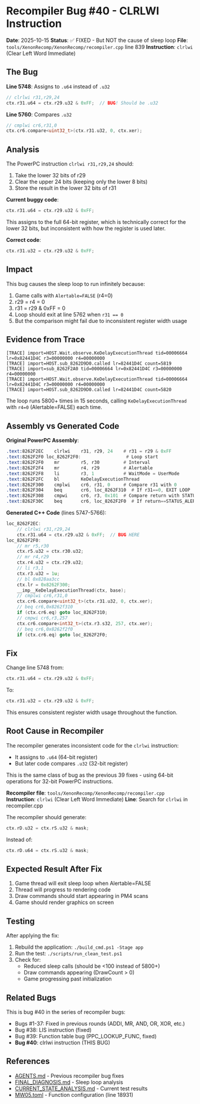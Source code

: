 # Recompiler Bug #40 - CLRLWI Instruction

**Date**: 2025-10-15
**Status**: ✅ FIXED - But NOT the cause of sleep loop
**File**: `tools/XenonRecomp/XenonRecomp/recompiler.cpp` line 839
**Instruction**: `clrlwi` (Clear Left Word Immediate)

## The Bug

**Line 5748**: Assigns to `.u64` instead of `.u32`
```cpp
// clrlwi r31,r29,24
ctx.r31.u64 = ctx.r29.u32 & 0xFF;  // BUG! Should be .u32
```

**Line 5760**: Compares `.u32`
```cpp
// cmplwi cr6,r31,0
ctx.cr6.compare<uint32_t>(ctx.r31.u32, 0, ctx.xer);
```

## Analysis

The PowerPC instruction `clrlwi r31,r29,24` should:
1. Take the lower 32 bits of r29
2. Clear the upper 24 bits (keeping only the lower 8 bits)
3. Store the result in the lower 32 bits of r31

**Current buggy code**:
```cpp
ctx.r31.u64 = ctx.r29.u32 & 0xFF;
```

This assigns to the full 64-bit register, which is technically correct for the lower 32 bits, but inconsistent with how the register is used later.

**Correct code**:
```cpp
ctx.r31.u32 = ctx.r29.u32 & 0xFF;
```

## Impact

This bug causes the sleep loop to run infinitely because:
1. Game calls with `Alertable=FALSE` (r4=0)
2. r29 = r4 = 0
3. r31 = r29 & 0xFF = 0
4. Loop should exit at line 5762 when `r31 == 0`
5. But the comparison might fail due to inconsistent register width usage

## Evidence from Trace

```
[TRACE] import=HOST.Wait.observe.KeDelayExecutionThread tid=00006664 lr=0x82441D4C r3=00000000 r4=00000000
[TRACE] import=HOST.sub_8262D9D0.called lr=82441D4C count=5819
[TRACE] import=sub_8262F2A0 tid=00006664 lr=0x82441D4C r3=00000000 r4=00000000
[TRACE] import=HOST.Wait.observe.KeDelayExecutionThread tid=00006664 lr=0x82441D4C r3=00000000 r4=00000000
[TRACE] import=HOST.sub_8262D9D0.called lr=82441D4C count=5820
```

The loop runs 5800+ times in 15 seconds, calling `KeDelayExecutionThread` with `r4=0` (Alertable=FALSE) each time.

## Assembly vs Generated Code

**Original PowerPC Assembly**:
```asm
.text:8262F2EC    clrlwi    r31, r29, 24    # r31 = r29 & 0xFF
.text:8262F2F0 loc_8262F2F0:                 # Loop start
.text:8262F2F0    mr        r5, r30         # Interval
.text:8262F2F4    mr        r4, r29         # Alertable
.text:8262F2F8    li        r3, 1           # WaitMode = UserMode
.text:8262F2FC    bl        KeDelayExecutionThread
.text:8262F300    cmplwi    cr6, r31, 0     # Compare r31 with 0
.text:8262F304    beq       cr6, loc_8262F310  # If r31==0, EXIT LOOP
.text:8262F308    cmpwi     cr6, r3, 0x101  # Compare return with STATUS_ALERTED
.text:8262F30C    beq       cr6, loc_8262F2F0  # If return==STATUS_ALERTED, loop back
```

**Generated C++ Code** (lines 5747-5766):
```cpp
loc_8262F2EC:
	// clrlwi r31,r29,24
	ctx.r31.u64 = ctx.r29.u32 & 0xFF;  // BUG HERE
loc_8262F2F0:
	// mr r5,r30
	ctx.r5.u32 = ctx.r30.u32;
	// mr r4,r29
	ctx.r4.u32 = ctx.r29.u32;
	// li r3,1
	ctx.r3.u32 = 1u;
	// bl 0x828aa3cc
	ctx.lr = 0x8262F300;
	__imp__KeDelayExecutionThread(ctx, base);
	// cmplwi cr6,r31,0
	ctx.cr6.compare<uint32_t>(ctx.r31.u32, 0, ctx.xer);
	// beq cr6,0x8262f310
	if (ctx.cr6.eq) goto loc_8262F310;
	// cmpwi cr6,r3,257
	ctx.cr6.compare<int32_t>(ctx.r3.s32, 257, ctx.xer);
	// beq cr6,0x8262f2f0
	if (ctx.cr6.eq) goto loc_8262F2F0;
```

## Fix

Change line 5748 from:
```cpp
ctx.r31.u64 = ctx.r29.u32 & 0xFF;
```

To:
```cpp
ctx.r31.u32 = ctx.r29.u32 & 0xFF;
```

This ensures consistent register width usage throughout the function.

## Root Cause in Recompiler

The recompiler generates inconsistent code for the `clrlwi` instruction:
- It assigns to `.u64` (64-bit register)
- But later code compares `.u32` (32-bit register)

This is the same class of bug as the previous 39 fixes - using 64-bit operations for 32-bit PowerPC instructions.

**Recompiler file**: `tools/XenonRecomp/XenonRecomp/recompiler.cpp`
**Instruction**: `clrlwi` (Clear Left Word Immediate)
**Line**: Search for `clrlwi` in recompiler.cpp

The recompiler should generate:
```cpp
ctx.rD.u32 = ctx.rS.u32 & mask;
```

Instead of:
```cpp
ctx.rD.u64 = ctx.rS.u32 & mask;
```

## Expected Result After Fix

1. Game thread will exit sleep loop when Alertable=FALSE
2. Thread will progress to rendering code
3. Draw commands should start appearing in PM4 scans
4. Game should render graphics on screen

## Testing

After applying the fix:
1. Rebuild the application: `./build_cmd.ps1 -Stage app`
2. Run the test: `./scripts/run_clean_test.ps1`
3. Check for:
   - Reduced sleep calls (should be <100 instead of 5800+)
   - Draw commands appearing (DrawCount > 0)
   - Game progressing past initialization

## Related Bugs

This is bug #40 in the series of recompiler bugs:
- Bugs #1-37: Fixed in previous rounds (ADDI, MR, AND, OR, XOR, etc.)
- Bug #38: LIS instruction (fixed)
- Bug #39: Function table bug (PPC_LOOKUP_FUNC, fixed)
- **Bug #40**: clrlwi instruction (THIS BUG)

## References

- [AGENTS.md](../../AGENTS.md) - Previous recompiler bug fixes
- [FINAL_DIAGNOSIS.md](../../Traces/FINAL_DIAGNOSIS.md) - Sleep loop analysis
- [CURRENT_STATE_ANALYSIS.md](CURRENT_STATE_ANALYSIS.md) - Current test results
- [MW05.toml](../../Mw05RecompLib/config/MW05.toml) - Function configuration (line 18931)

